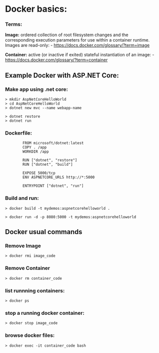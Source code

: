 # Docker basics:
### Terms:
**Image:** ordered collection of root filesystem changes and the corresponding execution parameters
 for use within a container runtime. Images are read-only:
	- https://docs.docker.com/glossary/?term=image
	
**Container:** active (or inactive if exited) stateful instantiation of an image:
	- https://docs.docker.com/glossary/?term=container

## Example Docker with ASP.NET Core:
### Make app using .net core:
```
> mkdir AspNetCoreHelloWorld
> cd AspNetCoreHelloWorld
> dotnet new mvc --name webapp-name
```
```
> dotnet restore
> dotnet run
```

### Dockerfile:
```
		FROM microsoft/dotnet:latest
		COPY . /app
		WORKDIR /app
		 
		RUN ["dotnet", "restore"]
		RUN ["dotnet", "build"]
		 
		EXPOSE 5000/tcp
		ENV ASPNETCORE_URLS http://*:5000
		 
		ENTRYPOINT ["dotnet", "run"]
```

### Build and run:
```
> docker build -t mydemos:aspnetcorehelloworld .

> docker run -d -p 8080:5000 -t mydemos:aspnetcorehelloworld
```

## Docker usual commands
### Remove Image
```
> docker rmi image_code
```

### Remove Container
```
> docker rm container_code
```

### list runnning containers:
```
> docker ps
```

### stop a running docker container:
```
> docker stop image_code
```

### browse docker files:
```
> docker exec -it container_code bash
```

